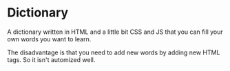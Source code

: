 # Dictionary
A dictionary written in HTML and a little bit CSS and JS that you can fill your own words you want to learn.

The disadvantage is that you need to add new words by adding new HTML tags. So it isn't automized well.

